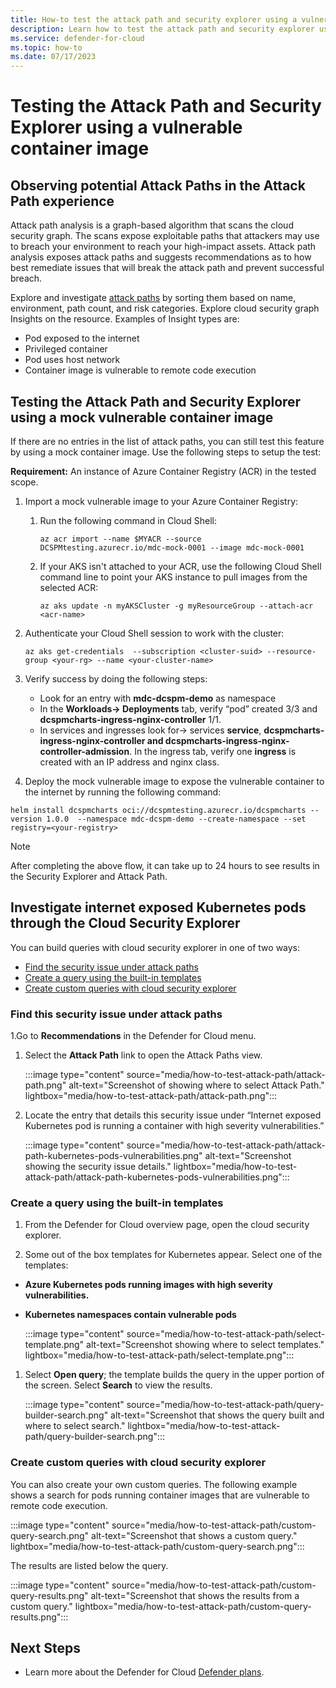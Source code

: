 ```yaml
---
title: How-to test the attack path and security explorer using a vulnerable container image 
description: Learn how to test the attack path and security explorer using a vulnerable container image
ms.service: defender-for-cloud
ms.topic: how-to
ms.date: 07/17/2023
---
```


# Testing the Attack Path and Security Explorer using a vulnerable container image

## Observing potential Attack Paths in the Attack Path experience

Attack path analysis is a graph-based algorithm that scans the cloud security graph. The scans expose exploitable paths that attackers may use to breach your environment to reach your high-impact assets. Attack path analysis exposes attack paths and suggests recommendations as to how best remediate issues that will break the attack path and prevent successful breach.

Explore and investigate [attack paths](how-to-manage-attack-path.md) by sorting them based on name, environment, path count, and risk categories. Explore cloud security graph Insights on the resource. Examples of Insight types are:

-	Pod exposed to the internet 
-	Privileged container 
-	Pod uses host network 
-	Container image is vulnerable to remote code execution

## Testing the Attack Path and Security Explorer using a mock vulnerable container image

If there are no entries in the list of attack paths, you can still test this feature by using a mock container image. Use the following steps to setup the test: 

**Requirement:** An instance of Azure Container Registry (ACR) in the tested scope.

1.	Import a mock vulnerable image to your Azure Container Registry:

    1.	Run the following command in Cloud Shell: 

        ```
        az acr import --name $MYACR --source DCSPMtesting.azurecr.io/mdc-mock-0001 --image mdc-mock-0001
        ```

    1. If your AKS isn't attached to your ACR, use the following Cloud Shell command line to point your AKS instance to pull images from the selected ACR:

        ```
        az aks update -n myAKSCluster -g myResourceGroup --attach-acr <acr-name>

1. Authenticate your Cloud Shell session to work with the cluster:
    
    ```
    az aks get-credentials  --subscription <cluster-suid> --resource-group <your-rg> --name <your-cluster-name>
    
1. Verify success by doing the following steps:

   - Look for an entry with **mdc-dcspm-demo** as namespace
   - In the **Workloads-> Deployments** tab, verify “pod” created 3/3 and **dcspmcharts-ingress-nginx-controller** 1/1.
   - In services and ingresses look for-> services **service**, **dcspmcharts-ingress-nginx-controller and dcspmcharts-ingress-nginx-controller-admission**. In the ingress tab, verify one **ingress** is created with an IP address and nginx class.

1. Deploy the mock vulnerable image to expose the vulnerable container to the internet by running the following command:

 ```
 helm install dcspmcharts oci://dcspmtesting.azurecr.io/dcspmcharts --version 1.0.0  --namespace mdc-dcspm-demo --create-namespace --set registry=<your-registry>
```

> [!NOTE]
> After completing the above flow, it can take up to 24 hours to see results in the Security Explorer and Attack Path.

## Investigate internet exposed Kubernetes pods through the Cloud Security Explorer

You can build queries with cloud security explorer in one of two ways:

- [Find the security issue under attack paths](#find-this-security-issue-under-attack-paths)
- [Create a query using the built-in templates](#create-a-query-using-the-built-in-templates)
- [Create custom queries with cloud security explorer](#create-custom-queries-with-cloud-security-explorer)

### Find this security issue under attack paths

1.Go to **Recommendations** in the Defender for Cloud menu.
1. Select the **Attack Path** link to open the Attack Paths view.

    :::image type="content" source="media/how-to-test-attack-path/attack-path.png" alt-text="Screenshot of showing where to select Attack Path." lightbox="media/how-to-test-attack-path/attack-path.png":::

1.	Locate the entry that details this security issue under “Internet exposed Kubernetes pod is running a container with high severity vulnerabilities.”

       :::image type="content" source="media/how-to-test-attack-path/attack-path-kubernetes-pods-vulnerabilities.png" alt-text="Screenshot showing the security issue details." lightbox="media/how-to-test-attack-path/attack-path-kubernetes-pods-vulnerabilities.png"::: 

### Create a query using the built-in templates

1. From the Defender for Cloud overview page, open the cloud security explorer.

1. Some out of the box templates for Kubernetes appear. Select one of the templates:

  - **Azure Kubernetes pods running images with high severity vulnerabilities.**
  - **Kubernetes namespaces contain vulnerable pods**
  
    :::image type="content" source="media/how-to-test-attack-path/select-template.png" alt-text="Screenshot showing where to select templates." lightbox="media/how-to-test-attack-path/select-template.png"::: 

1. Select **Open query**; the template builds the query in the upper portion of the screen. Select **Search** to view the results.
    
    :::image type="content" source="media/how-to-test-attack-path/query-builder-search.png" alt-text="Screenshot that shows the query built and where to select search." lightbox="media/how-to-test-attack-path/query-builder-search.png":::

### Create custom queries with cloud security explorer

You can also create your own custom queries. The following example shows a search for pods running container images that are vulnerable to remote code execution.

:::image type="content" source="media/how-to-test-attack-path/custom-query-search.png" alt-text="Screenshot that shows a custom query." lightbox="media/how-to-test-attack-path/custom-query-search.png":::

The results are listed below the query.

:::image type="content" source="media/how-to-test-attack-path/custom-query-results.png" alt-text="Screenshot that shows the results from a custom query." lightbox="media/how-to-test-attack-path/custom-query-results.png":::

## Next Steps 

 - Learn more about the Defender for Cloud [Defender plans](defender-for-cloud-introduction.md#protect-cloud-workloads).
